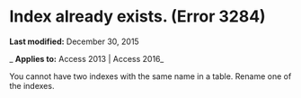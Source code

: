 
# Index already exists. (Error 3284)

 **Last modified:** December 30, 2015

 _ **Applies to:** Access 2013 | Access 2016_

You cannot have two indexes with the same name in a table. Rename one of the indexes.

